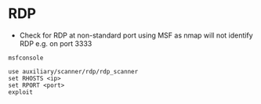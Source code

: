 # RDP
- Check for RDP at non-standard port using MSF as nmap will not identify RDP e.g. on port 3333
```
msfconsole

use auxiliary/scanner/rdp/rdp_scanner
set RHOSTS <ip>
set RPORT <port>
exploit
```

